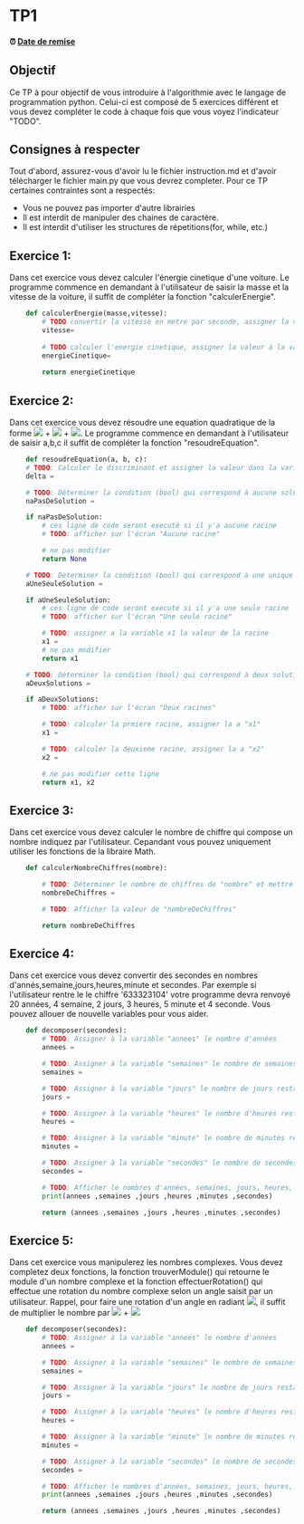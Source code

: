 # TP1

<!--- Changer la date de remise en modifiant le URL--->
#### :alarm_clock: [Date de remise](https://www.timeanddate.com/countdown/generic?iso=20210131T2359&p0=165&msg=Remise&font=cursive&csz=1#)

## Objectif

Ce TP à pour objectif de vous introduire à l'algorithmie avec le langage de programmation python.
Celui-ci est composé de 5 exercices différent et vous devez compléter le code à chaque fois que vous voyez l'indicateur "TODO".

## Consignes à respecter

Tout d'abord, assurez-vous d'avoir lu le fichier instruction.md et d'avoir télécharger le fichier main.py que vous devrez completer.
Pour ce TP certaines contraintes sont a respectés:
- Vous ne pouvez pas importer d'autre librairies
- Il est interdit de manipuler des chaines de caractère.
- Il est interdit d'utiliser les structures de répetitions(for, while, etc.) 

## Exercice 1:
Dans cet exercice vous devez calculer l'énergie cinetique d'une voiture. Le programme commence en demandant à l'utilisateur de saisir la masse et la vitesse de la voiture, il suffit de compléter la fonction "calculerEnergie".
```python
    def calculerEnergie(masse,vitesse):
        # TODO convertir la vitesse en metre par seconde, assigner la valeur à la variable "vitesse"
        vitesse=
        
        # TODO calculer l'energie cinetique, assigner la valeur à la variable "energieCinetique"
        energieCinetique=
        
        return energieCinetique
```

## Exercice 2:
Dans cet exercice vous devez résoudre une equation quadratique de la forme <img src="https://render.githubusercontent.com/render/math?math=ax^2"> + <img src="https://render.githubusercontent.com/render/math?math=bx"> + <img src="https://render.githubusercontent.com/render/math?math=c">. Le programme commence en demandant à l'utilisateur de saisir a,b,c il suffit de compléter la fonction "resoudreEquation".
```python
    def resoudreEquation(a, b, c):
    # TODO: Calculer le discriminant et assigner la valeur dans la variable "delta"
    delta =

    # TODO: Déterminer la condition (bool) qui correspond à aucune solution de l'équation et mettre la valeur dans la variable "naPasDeSolution"
    naPasDeSolution =

    if naPasDeSolution:
        # ces ligne de code seront executé si il y'a aucune racine
        # TODO: afficher sur l'écran "Aucune racine"

        # ne pas modifier
        return None

    # TODO: Déterminer la condition (bool) qui correspond à une unique solution de l'équation et mettre la valeur dans "aUneSeuleSolution"
    aUneSeuleSolution =

    if aUneSeuleSolution:
        # ces ligne de code seront executé si il y'a une seule racine
        # TODO: afficher sur l'écran "Une seule racine"

        # TODO: assigner a la variable x1 la valeur de la racine
        x1 =
        # ne pas modifier
        return x1

    # TODO: Déterminer la condition (bool) qui correspond à deux solutions de l'équation et mettre la valeur dans "aDeuxSolutions"
    aDeuxSolutions =

    if aDeuxSolutions:
        # TODO: afficher sur l'écran "Deux racines"

        # TODO: calculer la prmiere racine, assigner la a "x1"
        x1 =

        # TODO: calculer la deuxieme racine, assigner la a "x2"
        x2 =

        # ne pas modifier cette ligne
        return x1, x2
```
## Exercice 3:
Dans cet exercice vous devez calculer le nombre de chiffre qui compose un nombre indiquez par l'utilisateur. Cepandant vous pouvez uniquement utiliser les fonctions de la libraire Math.
```python
    def calculerNombreChiffres(nombre):

        # TODO: Déterminer le nombre de chiffres de "nombre" et mettre la valeur dans "nombreDeChiffres"
        nombreDeChiffres =

        # TODO: Afficher la valeur de "nombreDeChiffres"

        return nombreDeChiffres
```
## Exercice 4:
Dans cet exercice vous devez convertir des secondes en nombres d'annés,semaine,jours,heures,minute et secondes. Par exemple si l'utilisateur rentre le le chiffre '633323104' votre programme devra renvoyé 20 années, 4 semaine, 2 jours, 3 heures, 5 minute et 4 seconde. Vous pouvez allouer de nouvelle variables pour vous aider.
```python
    def decomposer(secondes):
        # TODO: Assigner à la variable "annees" le nombre d'années
        annees =

        # TODO: Assigner à la variable "semaines" le nombre de semaines restantes
        semaines =

        # TODO: Assigner à la variable "jours" le nombre de jours restants
        jours =

        # TODO: Assigner à la variable "heures" le nombre d'heures restantes
        heures =

        # TODO: Assigner à la variable "minute" le nombre de minutes restantes
        minutes =

        # TODO: Assigner à la variable "secondes" le nombre de secondes restantes
        secondes =

        # TODO: Afficher le nombres d'années, semaines, jours, heures, minutes et secondes
        print(annees ,semaines ,jours ,heures ,minutes ,secondes)

        return (annees ,semaines ,jours ,heures ,minutes ,secondes)
```
## Exercice 5:
Dans cet exercice vous manipulerez les nombres complexes. Vous devez completez deux fonctions, la fonction trouverModule() qui retourne le module d'un nombre complexe et la fonction effectuerRotation() qui effectue une rotation du nombre complexe selon un angle saisit par un utilisateur. Rappel, pour faire une rotation d'un angle en radiant <img src="https://render.githubusercontent.com/render/math?math=\alpha">, il suffit de multiplier le nombre par <img src="https://render.githubusercontent.com/render/math?math=(cos(\alpha)"> + <img src="https://render.githubusercontent.com/render/math?math=sin(\alpha)i)">
```python
    def decomposer(secondes):
        # TODO: Assigner à la variable "annees" le nombre d'années
        annees =

        # TODO: Assigner à la variable "semaines" le nombre de semaines restantes
        semaines =

        # TODO: Assigner à la variable "jours" le nombre de jours restants
        jours =

        # TODO: Assigner à la variable "heures" le nombre d'heures restantes
        heures =

        # TODO: Assigner à la variable "minute" le nombre de minutes restantes
        minutes =

        # TODO: Assigner à la variable "secondes" le nombre de secondes restantes
        secondes =

        # TODO: Afficher le nombres d'années, semaines, jours, heures, minutes et secondes
        print(annees ,semaines ,jours ,heures ,minutes ,secondes)

        return (annees ,semaines ,jours ,heures ,minutes ,secondes)
```
